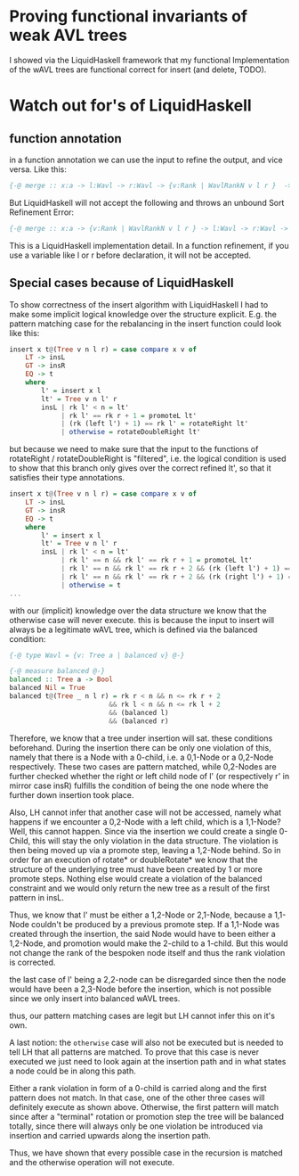 # Proving functional invariants of weak AVL trees

I showed via the LiquidHaskell framework that my functional Implementation of the wAVL trees are functional correct for insert (and delete, TODO). 

# Watch out for's of LiquidHaskell

## function annotation

in a function annotation we can use the input to refine the output, and vice versa. Like this: 

```haskell
{-@ merge :: x:a -> l:Wavl -> r:Wavl -> {v:Rank | WavlRankN v l r }  -> t:Wavl @-}
```

But LiquidHaskell will not accept the following and throws an unbound Sort Refinement Error: 
```haskell
{-@ merge :: x:a -> {v:Rank | WavlRankN v l r } -> l:Wavl -> r:Wavl -> t:Wavl @-}
```
This is a LiquidHaskell implementation detail. In a function refinement, if you use a variable like l or r before declaration, it will not be accepted. 




## Special cases because of LiquidHaskell

To show correctness of the insert algorithm with LiquidHaskell I had to make some implicit logical knowledge over the structure explicit. 
E.g. the pattern matching case for the rebalancing in the insert function could look like this: 

```haskell
insert x t@(Tree v n l r) = case compare x v of
    LT -> insL
    GT -> insR
    EQ -> t
    where 
        l' = insert x l
        lt' = Tree v n l' r
        insL | rk l' < n = lt'
             | rk l' == rk r + 1 = promoteL lt'
             | (rk (left l') + 1) == rk l' = rotateRight lt' 
             | otherwise = rotateDoubleRight lt' 
```

but because we need to make sure that the input to the functions of rotateRight / rotateDoubleRight is "filtered", i.e. the logical condition is used to show that this branch only gives over the correct refined lt', so that it satisfies their type annotations. 

```haskell
insert x t@(Tree v n l r) = case compare x v of
    LT -> insL
    GT -> insR
    EQ -> t
    where 
        l' = insert x l
        lt' = Tree v n l' r
        insL | rk l' < n = lt'
             | rk l' == n && rk l' == rk r + 1 = promoteL lt'
             | rk l' == n && rk l' == rk r + 2 && (rk (left l') + 1) == rk l' && (rk (right l') + 2) == rk l' && notEmptyTree (left l') = rotateRight lt' 
             | rk l' == n && rk l' == rk r + 2 && (rk (right l') + 1) == rk l' && (rk (left l') + 2) == rk l' && notEmptyTree (right l') = rotateDoubleRight lt' 
             | otherwise = t
...
```

with our (implicit) knowledge over the data structure we know that the otherwise case will never execute. this is because the input to insert will always be a legitimate wAVL tree, which is defined via the balanced condition: 

```haskell
{-@ type Wavl = {v: Tree a | balanced v} @-}

{-@ measure balanced @-}
balanced :: Tree a -> Bool
balanced Nil = True
balanced t@(Tree _ n l r) = rk r < n && n <= rk r + 2 
                         && rk l < n && n <= rk l + 2
                         && (balanced l)
                         && (balanced r)
```

Therefore, we know that a tree under insertion will sat. these conditions beforehand. During the insertion there can be only one violation of this, namely that there is a Node with a 0-child, i.e. a 0,1-Node or a 0,2-Node respectively. These two cases are pattern matched, while 0,2-Nodes are further checked whether the right or left child node of l' (or respectively r' in mirror case insR) fulfills the condition of being the one node where the further down insertion took place. 

Also, LH cannot infer that another case will not be accessed, namely what happens if we encounter a 0,2-Node with a left child, which is a 1,1-Node?
Well, this cannot happen. Since via the insertion we could create a single 0-Child, this will stay the only violation in the data structure. The violation is then being moved up via a promote step, leaving a 1,2-Node behind. So in order for an execution of rotate* or doubleRotate* we know that the structure of the underlying tree must have been created by 1 or more promote steps. Nothing else would create a violation of the balanced constraint and we would only return the new tree as a result of the first pattern in insL. 

Thus, we know that l' must be either a 1,2-Node or 2,1-Node, because a 1,1-Node couldn't be produced by a previous promote step. If a 1,1-Node was created through the insertion, the said Node would have to been either a 1,2-Node, and promotion would make the 2-child to a 1-child. But this would not change the rank of the bespoken node itself and thus the rank violation is corrected. 

the last case of l' being a 2,2-node can be disregarded since then the node would have been a 2,3-Node before the insertion, which is not possible since we only insert into balanced wAVL trees. 

thus, our pattern matching cases are legit but LH cannot infer this on it's own. 

A last notion: the `otherwise` case will also not be executed but is needed to tell LH that all patterns are matched. To prove that this case is never executed we just need to look again at the insertion path and in what states a node could be in along this path. 

Either a rank violation in form of a 0-child is carried along and the first pattern does not match. In that case, one of the other three cases will definitely execute as shown above. Otherwise, the first pattern will match since after a "terminal" rotation or promotion step the tree will be balanced totally, since there will always only be one violation be introduced via insertion and carried upwards along the insertion path. 

Thus, we have shown that every possible case in the recursion is matched and the otherwise operation will not execute. 






